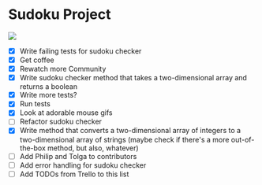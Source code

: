# Sudoku Project

![](https://media.giphy.com/media/EPwELUbhreEPC/giphy.gif)

- [x] Write failing tests for sudoku checker
- [x] Get coffee
- [x] Rewatch more Community
- [x] Write sudoku checker method that takes a two-dimensional array and returns a boolean
- [x] Write more tests?
- [x] Run tests
- [x] Look at adorable mouse gifs
- [ ] Refactor sudoku checker
- [x] Write method that converts a two-dimensional array of integers to a two-dimensional array of strings (maybe check if there's a more out-of-the-box method, but also, whatever)
- [ ] Add Philip and Tolga to contributors
- [ ] Add error handling for sudoku checker
- [ ] Add TODOs from Trello to this list
